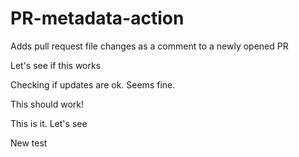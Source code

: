 # PR-metadata-action

Adds pull request file changes as a comment to a newly opened PR

Let's see if this works

Checking if updates are ok. Seems fine.

This should work!

This is it. Let's see

New test
